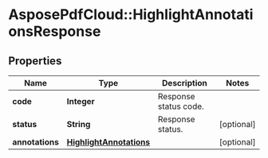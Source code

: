 # AsposePdfCloud::HighlightAnnotationsResponse


## Properties
Name | Type | Description | Notes
------------ | ------------- | ------------- | -------------
**code** | **Integer** | Response status code. | 
**status** | **String** | Response status. | [optional] 
**annotations** | [**HighlightAnnotations**](HighlightAnnotations.md) |  | [optional] 


